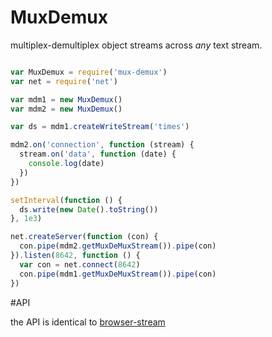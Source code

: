 # MuxDemux

multiplex-demultiplex object streams across _any_ text stream.

``` js

var MuxDemux = require('mux-demux')
var net = require('net')

var mdm1 = new MuxDemux()
var mdm2 = new MuxDemux()

var ds = mdm1.createWriteStream('times')

mdm2.on('connection', function (stream) {
  stream.on('data', function (date) {
    console.log(date)
  })
})

setInterval(function () {
  ds.write(new Date().toString())
}, 1e3)

net.createServer(function (con) {
  con.pipe(mdm2.getMuxDeMuxStream()).pipe(con)
}).listen(8642, function () {
  var con = net.connect(8642)
  con.pipe(mdm1.getMuxDeMuxStream()).pipe(con)
})

```

#API

the API is identical to [browser-stream](http://github.com/dominictarr/browser-stream)
